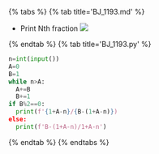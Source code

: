 {% tabs %}
{% tab title='BJ_1193.md' %}

* Print Nth fraction
![](images/20210304_194256.png)

{% endtab %}
{% tab title='BJ_1193.py' %}

```py
n=int(input())
A=0
B=1
while n>A:
  A+=B
  B+=1
if B%2==0:
  print(f'{1+A-n}/{B-(1+A-n)})
else:
  print(f'B-(1+A-n)/1+A-n')
```

{% endtab %}
{% endtabs %}